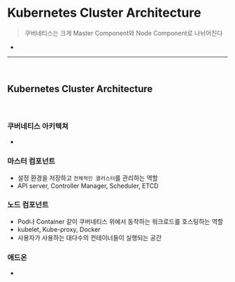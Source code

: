 # Kubernetes Cluster Architecture
> 쿠버네티스는 크게 Master Component와 Node Component로 나뉘어진다
* 

<hr>
<br>

## Kubernetes Cluster Architecture

#### 
<br>

### 쿠버네티스 아키텍쳐
* 

### 마스터 컴포넌트
* 설정 환경을 저장하고 `전체적인 클러스터`를 관리하는 역할
* API server, Controller Manager, Scheduler, ETCD

### 노드 컴포넌트
* Pod나 Container 같이 쿠버네티스 위에서 동작하는 워크로드를 호스팅하는 역할
* kubelet, Kube-proxy, Docker
* 사용자가 사용하는 대다수의 컨테이너들이 실행되는 공간

### 애드온
* 
